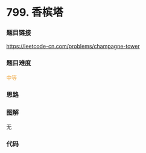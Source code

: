 # 799. 香槟塔

### 题目链接

https://leetcode-cn.com/problems/champagne-tower

### 题目难度

<font color=#F0AD4E>中等</font>

### 思路



### 图解

无

### 代码

```python
```